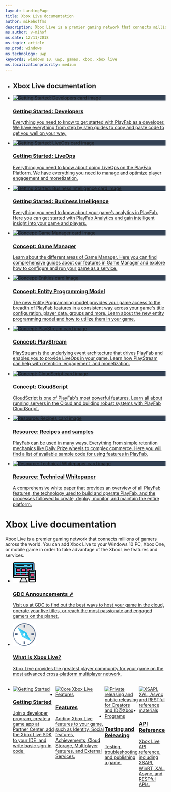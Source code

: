 ```yaml
---
layout: LandingPage
title: Xbox Live documentation
author: mikehoffms
description: Xbox Live is a premier gaming network that connects millions of gamers across the world.
ms.author: v-mihof
ms.date: 12/11/2018
ms.topic: article
ms.prod: windows
ms.technology: uwp
keywords: windows 10, uwp, games, xbox, xbox live
ms.localizationpriority: medium
---
```


<!-- <content> -->
<!-- <ul id="playfab" class="cardsK"> -->
<ul class="cardsK panelContent cols cols2">
    <li class="fullSpan">
        <h2>Xbox Live documentation</h2>
    </li>
    <li>
        <a href="/en-us/gaming/playfab/personas/developer" data-linktype="absolute-path">
            <div class="cardSize">
                <div class="cardPadding">
                    <div class="card">
                        <div class="cardImageOuter">
                            <div class="cardImage bgdAccent1" style="background-color:#334154;">
                                <img src="/en-us/gaming/playfab/media/persona-developer.svg" alt="Getting Started: Developers card image" data-linktype="absolute-path">
                            </div>
                        </div>
                        <div class="cardText">
                            <h3>Getting Started: Developers</h3>
                            <p>Everything you need to know to get started with PlayFab as a developer. We have everything from step by step guides to copy and paste code to get you well on your way.</p>
                        </div>
                    </div>
                </div>
            </div>
        </a>
    </li>
    <li>
        <a href="/en-us/gaming/playfab/personas/liveops/liveops" data-linktype="absolute-path">
            <div class="cardSize">
                <div class="cardPadding">
                    <div class="card">
                        <div class="cardImageOuter">
                            <div class="cardImage bgdAccent1" style="background-color:#334154;">
                                <img src="/en-us/gaming/playfab/media/persona-liveops.svg" alt="Getting Started: LiveOps card image" data-linktype="absolute-path">
                            </div>
                        </div>
                        <div class="cardText">
                            <h3>Getting Started: LiveOps</h3>
                            <p>Everything you need to know about doing LiveOps on the PlayFab Platform. We have everything you need to manage and optimize player engagement and monetization.</p>
                        </div>
                    </div>
                </div>
            </div>
        </a>
    </li>
    <li>
        <a href="/en-us/gaming/playfab/personas/bi" data-linktype="absolute-path">
            <div class="cardSize">
                <div class="cardPadding">
                    <div class="card">
                        <div class="cardImageOuter">
                            <div class="cardImage bgdAccent1" style="background-color:#334154;">
                                <img src="/en-us/gaming/playfab/media/persona-business-intelligence.svg" alt="Getting Started: Business Intelligence card image" data-linktype="absolute-path">
                            </div>
                        </div>
                        <div class="cardText">
                            <h3>Getting Started: Business Intelligence</h3>
                            <p>Everything you need to know about your game’s analytics in PlayFab. Here you can get started with PlayFab Analytics and gain intelligent insight into your game and players.</p>
                        </div>
                    </div>
                </div>
            </div>
        </a>
    </li>
    <li>
        <a href="/en-us/gaming/playfab/features/config/gamemanager" data-linktype="absolute-path">
            <div class="cardSize">
                <div class="cardPadding">
                    <div class="card">
                        <div class="cardImageOuter">
                            <div class="cardImage bgdAccent1" style="background-color:#334154;">
                                <img src="/en-us/gaming/playfab/media/core-concept-game-manager.svg" alt="Concept: Game Manager card image" data-linktype="absolute-path">
                            </div>
                        </div>
                        <div class="cardText">
                            <h3>Concept: Game Manager</h3>
                            <p>Learn about the different areas of Game Manager. Here you can find comprehensive guides about our features in Game Manager and explore how to configure and run your game as a service.</p>
                        </div>
                    </div>
                </div>
            </div>
        </a>
    </li>
    <li>
        <a href="/en-us/gaming/playfab/features/data/entities" data-linktype="absolute-path">
            <div class="cardSize">
                <div class="cardPadding">
                    <div class="card">
                        <div class="cardImageOuter">
                            <div class="cardImage bgdAccent1" style="background-color:#334154;">
                                <img src="/en-us/gaming/playfab/media/core-concept-entities.svg" alt="Concept: Entities card image" data-linktype="absolute-path">
                            </div>
                        </div>
                        <div class="cardText">
                            <h3>Concept: Entity Programming Model</h3>
                            <p>The new Entity Programming model provides your game access to the breadth of PlayFab features in a consistent way across your game's title configuration, player data, groups and more. Learn about the new entity programming model and how to utilize them in your game.</p>
                        </div>
                    </div>
                </div>
            </div>
        </a>
    </li>
    <li>
        <a href="/en-us/gaming/playfab/features/automation/playstream-events" data-linktype="absolute-path">
            <div class="cardSize">
                <div class="cardPadding">
                    <div class="card">
                        <div class="cardImageOuter">
                            <div class="cardImage bgdAccent1" style="background-color:#334154;">
                                <img src="/en-us/gaming/playfab/media/core-concept-playstream.svg" alt="Concept: PlayStream card image" data-linktype="absolute-path">
                            </div>
                        </div>
                        <div class="cardText">
                            <h3>Concept: PlayStream</h3>
                            <p>PlayStream is the underlying event architecture that drives PlayFab and enables you to provide LiveOps in your game. Learn how PlayStream can help with retention, engagement, and monetization.</p>
                        </div>
                    </div>
                </div>
            </div>
        </a>
    </li>
    <li>
        <a href="/en-us/gaming/playfab/features/automation/cloudscript" data-linktype="absolute-path">
            <div class="cardSize">
                <div class="cardPadding">
                    <div class="card">
                        <div class="cardImageOuter">
                            <div class="cardImage bgdAccent1" style="background-color:#334154;">
                                <img src="/en-us/gaming/playfab/media/core-concept-cloudscript.svg" alt="Concept: CloudScript card image" data-linktype="absolute-path">
                            </div>
                        </div>
                        <div class="cardText">
                            <h3>Concept: CloudScript</h3>
                            <p>CloudScript is one of PlayFab's most powerful features. Learn all about running servers in the Cloud and building robust systems with PlayFab CloudScript.</p>
                        </div>
                    </div>
                </div>
            </div>
        </a>
    </li>
    <!-- Temporarily remove event archive card for now
    <li>
        <a href="/gaming/playfab/resources/event-archive">
            <div class="cardSize">
                <div class="cardPadding">
                    <div class="card">
                        <div class="cardImageOuter">
                            <div class="cardImage bgdAccent1" style="background-color:#334154;">
                                <img src="/gaming/playfab/media/resource-event-archive.svg" alt="Resource: Event Archive card image" />
                            </div>
                        </div>
                        <div class="cardText">
                            <h3>Resource: Event Archive</h3>
                            <p>Get access to your data, debug your game, and more. Here you can see in real-time what is going on in your game, giving you ultimate power and insight into player behavior.</p>
                        </div>
                    </div>
                </div>
            </div>
        </a>
    </li>
    -->
    <li>
        <a href="/en-us/gaming/playfab/resources/recipes-and-samples" data-linktype="absolute-path">
            <div class="cardSize">
                <div class="cardPadding">
                    <div class="card">
                        <div class="cardImageOuter">
                            <div class="cardImage bgdAccent1" style="background-color:#334154;">
                                <img src="/en-us/gaming/playfab/media/resource-recipes.svg" alt="Resource: Recipes card image" data-linktype="absolute-path">
                            </div>
                        </div>
                        <div class="cardText">
                            <h3>Resource: Recipes and samples</h3>
                            <p>PlayFab can be used in many ways. Everything from simple retention mechanics like Daily Prize wheels to complex commerce. Here you will find a list of available sample code for using features in PlayFab.</p>
                        </div>
                    </div>
                </div>
            </div>
        </a>
    </li>
    <li>
        <a href="https://s3-us-west-2.amazonaws.com/api-playfab-com-craft-files/FileAssets/playfabtechnicalwhitepaper_2016.06.18.pdf" data-linktype="external">
            <div class="cardSize">
                <div class="cardPadding">
                    <div class="card">
                        <div class="cardImageOuter">
                            <div class="cardImage bgdAccent1" style="background-color:#334154;">
                                <img src="/en-us/gaming/playfab/media/resource-technical-whitepaper.svg" alt="Resource: Technical Whitepaper card image" data-linktype="absolute-path">
                            </div>
                        </div>
                        <div class="cardText">
                            <h3>Resource: Technical Whitepaper</h3>
                            <p>A comprehensive white paper that provides an overview of all PlayFab features, the technology used to build and operate PlayFab, and the processes followed to create, deploy, monitor, and maintain the entire platform.</p>
                        </div>
                    </div>
                </div>
            </div>
        </a>
    </li>
</ul>

<!-- </content> -->



<h1>Xbox Live documentation</h1>

<p>
  Xbox Live is a premier gaming network that connects millions of gamers across the world.
  You can add Xbox Live to your Windows 10 PC, Xbox One, or mobile game in order to take advantage of the Xbox Live features and services.
</p>

<ul class="cardsY panelContent cols cols2">
    <li>
        <a href="https://developer.microsoft.com/games/news-and-events/gdc2019" target="_blank">
            <div class="cardSize">
                <div class="cardPadding">
                    <div class="card">
                        <div class="cardImageOuter">
                            <div class="cardImage">
                                <img src="images/getting_started/mobile-gdc.svg" alt="Mobile and Xbox Live Features" />
                            </div>
                        </div>
                        <div class="cardText">
                            <h3>GDC Announcements &#11008;</h3>
                            <p>Visit us at GDC to find out the best ways to host your game in the cloud, operate your live titles, or reach the most passionate and engaged gamers on the planet.</p>
                        </div>
                    </div>
                </div>
            </div>
        </a>
    </li>
    <li>
        <a href="what-is-xbox-live.md">
            <div class="cardSize">
                <div class="cardPadding">
                    <div class="card">
                        <div class="cardImageOuter">
                            <div class="cardImage">
                                <img src="images/getting_started/what-is-xbl.svg" alt="What is Xbox Live?" />
                            </div>
                        </div>
                        <div class="cardText"> 
                            <h3>What is Xbox Live?</h3>
                            <p>Xbox Live provides the greatest player community for your game on the most advanced cross-platform multiplayer network.</p>
                        </div>
                    </div>
                </div>
            </div>
        </a>
    </li>
</ul>

<h2></h2>

<ul class="cardsK panelContent cols cols2" style="display: flex; margin-top: 0px;">
    <li>
        <a href="get-started/index.md">
            <div class="cardSize">
                <div class="cardPadding">
                    <div class="card">
                        <div class="cardImageOuter">
                            <div class="cardImage bgdAccent1">
                                <img src="https://docs.microsoft.com/media/illustrations/biztalk-get-started-get-started.svg" alt="Getting Started" />
                            </div>
                        </div>
                        <div class="cardText">
                            <h3>Getting Started</h3>
                            <p>Join a developer program, create a game app at Partner Center, add the Xbox Live SDK to your IDE, and write basic sign-in code.</p>
                        </div>
                    </div>
                </div>
            </div>
        </a>
    </li>
    <li>
        <a href="features/index.md">
            <div class="cardSize">
                <div class="cardPadding">
                    <div class="card">
                        <div class="cardImageOuter">
                            <div class="cardImage bgdAccent1">
                                <img src="https://docs.microsoft.com/media/illustrations/sql-database-develop.svg" alt="Core Xbox Live Features" />
                            </div>
                        </div>
                        <div class="cardText">
                            <h3>Features</h3>
                            <p>Adding Xbox Live features to your game, such as Identity, Social features, Achievements, Cloud Storage, Multiplayer features, and External Services.</p>
                        </div>
                    </div>
                </div>
            </div>
        </a>
    </li>
    <li>
        <a href="releasing/releasing.md">
            <div class="cardSize">
                <div class="cardPadding">
                    <div class="card">
                        <div class="cardImageOuter">
                            <div class="cardImage bgdAccent1">
                                <img src="https://docs.microsoft.com/media/illustrations/team-services-dev-ops-test.svg" alt="Private releasing and public releasing for Creators and ID@Xbox Programs" />
                            </div>
                        </div>
                        <div class="cardText">
                            <h3>Testing and Releasing</h3>
                            <p>Testing, troubleshooting, and publishing a game.</p>
                        </div>
                    </div>
                </div>
            </div>
        </a>
    </li>
    <li>
        <a href="api-reference.md">
            <div class="cardSize">
                <div class="cardPadding">
                    <div class="card">
                        <div class="cardImageOuter">
                            <div class="cardImage bgdAccent1">
                                <img src="https://docs.microsoft.com/media/illustrations/nuget-tools-reference_2.svg" alt="XSAPI, XAL, Async and RESTful reference materials" />
                            </div>
                        </div>
                        <div class="cardText">
                            <h3>API Reference</h3>
                             <p>Xbox Live API reference, including XSAPI, WinRT, XAL, Async, and RESTful APIs.</p>
                        </div>
                    </div>
                </div>
            </div>
        </a>
    </li>
</ul>
